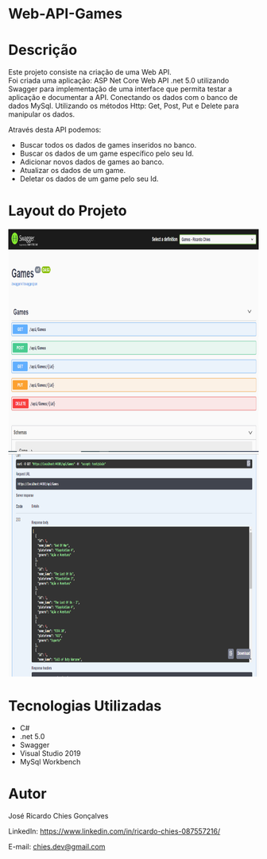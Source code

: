 # Web-API-Games

# Descrição
Este projeto consiste na criação de uma Web API.<br>
Foi criada uma aplicação: 
ASP Net Core Web API .net 5.0 utilizando Swagger para implementação de uma interface que permita testar a aplicação e documentar a API.
Conectando os dados com o banco de dados MySql.
Utilizando os métodos Http: Get, Post, Put e Delete para manipular os dados.

Através desta API podemos:

<ul>
  <li>Buscar todos os dados de games inseridos no banco.</li>
  <li>Buscar os dados de um game específico pelo seu Id.</li>
  <li>Adicionar novos dados de games ao banco.</li>
  <li>Atualizar os dados de um game.</li>
  <li>Deletar os dados de um game pelo seu Id.</li>
</ul>

# Layout do Projeto

<p align="center">
  <img width="900" height="450" src="Games/src/assets/to_readme/Interface.png">
  <img width="900" height="450" src="Games/src/assets/to_readme/Get.png">
</p>

# Tecnologias Utilizadas

<ul>
  <li>C#</li>
  <li>.net 5.0</li>
  <li>Swagger</li>
  <li>Visual Studio 2019</li>
  <li>MySql Workbench</li>
  </ul>

# Autor
José Ricardo Chies Gonçalves

LinkedIn:
https://www.linkedin.com/in/ricardo-chies-087557216/

E-mail:
chies.dev@gmail.com
